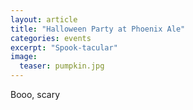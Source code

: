```yaml
---
layout: article
title: "Halloween Party at Phoenix Ale"
categories: events
excerpt: "Spook-tacular"
image:
  teaser: pumpkin.jpg
---
```


Booo, scary

